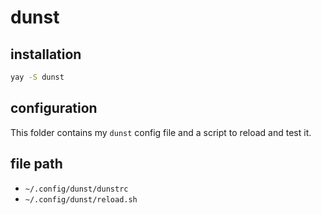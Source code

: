 # dunst

## installation

```bash
yay -S dunst
```

## configuration

This folder contains my `dunst` config file and a script to reload and test it.

## file path

- `~/.config/dunst/dunstrc`
- `~/.config/dunst/reload.sh`

